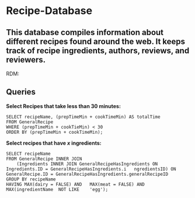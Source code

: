 # Recipe-Database
## This database compiles information about different recipes found around the web. It keeps track of recipe ingredients, authors, reviews, and reviewers.

RDM:



## Queries

__Select Recipes that take less than 30 minutes:__

```
SELECT recipeName, (prepTimeMin + cookTimeMin) AS totalTime
FROM GeneralRecipe
WHERE (prepTimeMin + cookTieMin) < 30
ORDER BY (prepTimeMin + cookTimeMin);
```

__Select recipes that have _x_ ingredients:__

```
SELECT recipeName
FROM GeneralRecipe INNER JOIN 
    (Ingredients INNER JOIN GeneralRecipeHasIngredients ON Ingredients.ID = GeneralRecipeHasIngredients.i	ngredientsID) ON GeneralRecipe.ID = GeneralRecipeHasIngredients.generalRecipeID
GROUP BY recipeName
HAVING MAX(dairy = FALSE) AND 	MAX(meat = FALSE) AND 	MAX(ingredientName 	NOT LIKE 	'egg');
```
